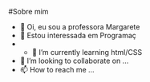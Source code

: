 #Sobre mim
- 👋 Oi, eu sou a professora Margarete
- 👀 Estou interessada em Programaç
- - 🌱 I’m currently learning  html/CSS
- 💞️ I’m looking to collaborate on ...
- 📫 How to reach me ...

<!---
ProfMarga/ProfMarga is a ✨ special ✨ repository because its `README.md` (this file) appears on your GitHub profile.
You can click the Preview link to take a look at your changes.
--->
